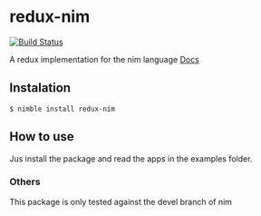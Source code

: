 # redux-nim

[![Build Status](https://travis-ci.org/M4RC3L05/redux-nim.svg?branch=master)](https://travis-ci.org/M4RC3L05/redux-nim)

A redux implementation for the nim language
[Docs](https://m4rc3l05.github.io/redux-nim/)

## Instalation

```
$ nimble install redux-nim
```

## How to use

Jus install the package and read the apps in the examples folder.

### Others

This package is only tested against the devel branch of nim
